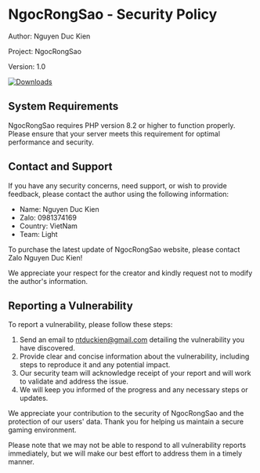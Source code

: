 # NgocRongSao - Security Policy

Author: Nguyen Duc Kien

Project: NgocRongSao

Version: 1.0

[![Downloads](https://img.shields.io/github/downloads/ntduckien/NgocRongSao-Version1/total)](https://github.com/ntduckien/NgocRongSao-Version1/releases)

## System Requirements

NgocRongSao requires PHP version 8.2 or higher to function properly. Please ensure that your server meets this requirement for optimal performance and security.

## Contact and Support

If you have any security concerns, need support, or wish to provide feedback, please contact the author using the following information:

- Name: Nguyen Duc Kien
- Zalo: 0981374169
- Country: VietNam
- Team: Light

To purchase the latest update of NgocRongSao website, please contact Zalo Nguyen Duc Kien!

We appreciate your respect for the creator and kindly request not to modify the author's information.

## Reporting a Vulnerability

To report a vulnerability, please follow these steps:

1. Send an email to ntduckien@gmail.com detailing the vulnerability you have discovered.
2. Provide clear and concise information about the vulnerability, including steps to reproduce it and any potential impact.
3. Our security team will acknowledge receipt of your report and will work to validate and address the issue.
4. We will keep you informed of the progress and any necessary steps or updates.

We appreciate your contribution to the security of NgocRongSao and the protection of our users' data. Thank you for helping us maintain a secure gaming environment.

Please note that we may not be able to respond to all vulnerability reports immediately, but we will make our best effort to address them in a timely manner.
